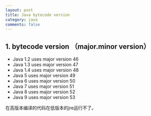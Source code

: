 ```yaml
---
layout: post
title: Java bytecode version
category: java
comments: false
---
```


## 1. bytecode version （major.minor version）

- Java 1.2 uses major version 46
- Java 1.3 uses major version 47
- Java 1.4 uses major version 48
- Java 5 uses major version 49
- Java 6 uses major version 50
- Java 7 uses major version 51
- Java 8 uses major version 52
- Java 9 uses major version 53

在高版本编译的代码在低版本的jre运行不了。